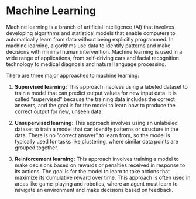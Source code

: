 # Machine Learning

Machine learning is a branch of artificial intelligence (AI) that involves developing algorithms and statistical models that enable computers to automatically learn from data without being explicitly programmed. In machine learning, algorithms use data to identify patterns and make decisions with minimal human intervention. Machine learning is used in a wide range of applications, from self-driving cars and facial recognition technology to medical diagnosis and natural language processing.

There are three major approaches to machine learning:

1. **Supervised learning:** This approach involves using a labeled dataset to train a model that can predict output values for new input data. It is called "supervised" because the training data includes the correct answers, and the goal is for the model to learn how to produce the correct output for new, unseen data.

2. **Unsupervised learning:** This approach involves using an unlabeled dataset to train a model that can identify patterns or structure in the data. There is no "correct answer" to learn from, so the model is typically used for tasks like clustering, where similar data points are grouped together.

3. **Reinforcement learning:** This approach involves training a model to make decisions based on rewards or penalties received in response to its actions. The goal is for the model to learn to take actions that maximize its cumulative reward over time. This approach is often used in areas like game-playing and robotics, where an agent must learn to navigate an environment and make decisions based on feedback.
